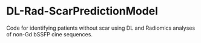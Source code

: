 # DL-Rad-ScarPredictionModel
Code for identifying patients without scar using DL and Radiomics analyses of non-Gd bSSFP cine sequences.
